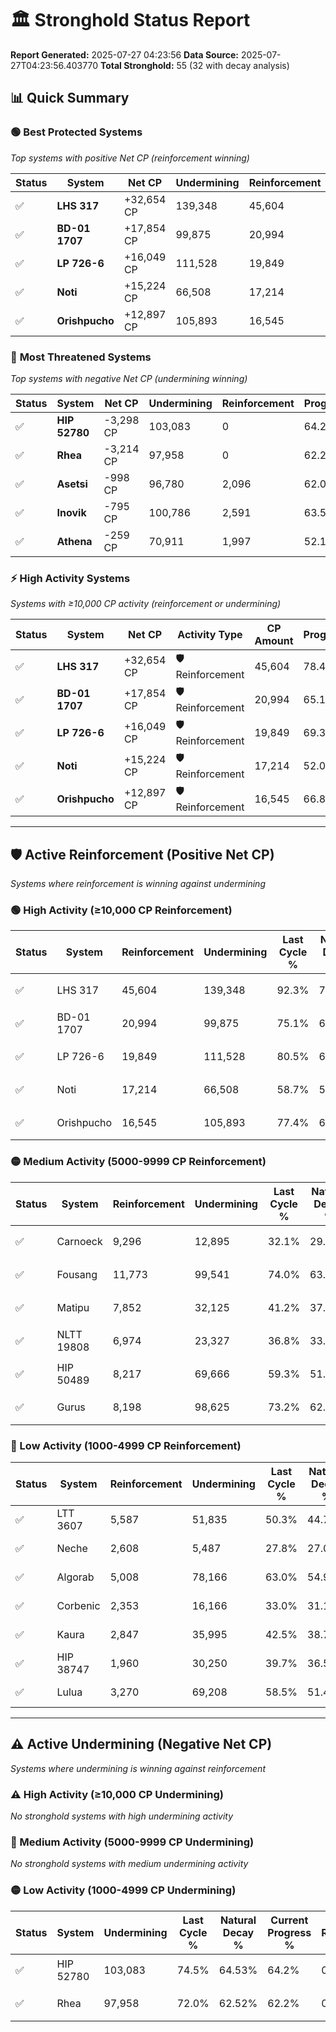 # 🏛️ Stronghold Status Report

**Report Generated:** 2025-07-27 04:23:56
**Data Source:** 2025-07-27T04:23:56.403770
**Total Stronghold:** 55 (32 with decay analysis)

## 📊 Quick Summary

### 🟢 **Best Protected Systems**
*Top systems with positive Net CP (reinforcement winning)*

| Status | System | Net CP | Undermining | Reinforcement | Progress |
|--------|--------|--------|-------------|---------------|----------|
| ✅ | **LHS 317** | +32,654 CP | 139,348 | 45,604 | 78.4% |
| ✅ | **BD-01 1707** | +17,854 CP | 99,875 | 20,994 | 65.1% |
| ✅ | **LP 726-6** | +16,049 CP | 111,528 | 19,849 | 69.3% |
| ✅ | **Noti** | +15,224 CP | 66,508 | 17,214 | 52.0% |
| ✅ | **Orishpucho** | +12,897 CP | 105,893 | 16,545 | 66.8% |

### 🔴 **Most Threatened Systems**
*Top systems with negative Net CP (undermining winning)*

| Status | System | Net CP | Undermining | Reinforcement | Progress |
|--------|--------|--------|-------------|---------------|----------|
| ✅ | **HIP 52780** | -3,298 CP | 103,083 | 0 | 64.2% |
| ✅ | **Rhea** | -3,214 CP | 97,958 | 0 | 62.2% |
| ✅ | **Asetsi** | -998 CP | 96,780 | 2,096 | 62.0% |
| ✅ | **Inovik** | -795 CP | 100,786 | 2,591 | 63.5% |
| ✅ | **Athena** | -259 CP | 70,911 | 1,997 | 52.1% |

### ⚡ **High Activity Systems**
*Systems with ≥10,000 CP activity (reinforcement or undermining)*

| Status | System | Net CP | Activity Type | CP Amount | Progress |
|--------|--------|--------|---------------|-----------|----------|
| ✅ | **LHS 317** | +32,654 CP | 🛡️ Reinforcement | 45,604 | 78.4% |
| ✅ | **BD-01 1707** | +17,854 CP | 🛡️ Reinforcement | 20,994 | 65.1% |
| ✅ | **LP 726-6** | +16,049 CP | 🛡️ Reinforcement | 19,849 | 69.3% |
| ✅ | **Noti** | +15,224 CP | 🛡️ Reinforcement | 17,214 | 52.0% |
| ✅ | **Orishpucho** | +12,897 CP | 🛡️ Reinforcement | 16,545 | 66.8% |

---

## 🛡️ Active Reinforcement (Positive Net CP)
*Systems where reinforcement is winning against undermining*

### 🟢 High Activity (≥10,000 CP Reinforcement)

| Status | System | Reinforcement | Undermining | Last Cycle % | Natural Decay % | Current Progress % | Current CP | Net CP | Activity |
|--------|--------|---------------|-------------|--------------|-----------------|-------------------|------------|--------|----------|
| ✅ | LHS 317 | 45,604 | 139,348 | 92.3% | 75.13% | 78.4% | 784,000 | +32,654 | 🟢 High Reinforcement |
| ✅ | BD-01 1707 | 20,994 | 99,875 | 75.1% | 63.31% | 65.1% | 650,999 | +17,854 | 🟢 High Reinforcement |
| ✅ | LP 726-6 | 19,849 | 111,528 | 80.5% | 67.70% | 69.3% | 693,000 | +16,049 | 🟢 High Reinforcement |
| ✅ | Noti | 17,214 | 66,508 | 58.7% | 50.48% | 52.0% | 520,000 | +15,224 | 🟢 High Reinforcement |
| ✅ | Orishpucho | 16,545 | 105,893 | 77.4% | 65.51% | 66.8% | 667,999 | +12,897 | 🟢 High Reinforcement |

### 🟡 Medium Activity (5000-9999 CP Reinforcement)

| Status | System | Reinforcement | Undermining | Last Cycle % | Natural Decay % | Current Progress % | Current CP | Net CP | Activity |
|--------|--------|---------------|-------------|--------------|-----------------|-------------------|------------|--------|----------|
| ✅ | Carnoeck | 9,296 | 12,895 | 32.1% | 29.88% | 30.8% | 308,000 | +9,222 | 🟡 Medium Reinforcement |
| ✅ | Fousang | 11,773 | 99,541 | 74.0% | 63.15% | 64.0% | 640,000 | +8,543 | 🟡 Medium Reinforcement |
| ✅ | Matipu | 7,852 | 32,125 | 41.2% | 37.29% | 38.0% | 380,000 | +7,140 | 🟡 Medium Reinforcement |
| ✅ | NLTT 19808 | 6,974 | 23,327 | 36.8% | 33.86% | 34.5% | 345,000 | +6,449 | 🟡 Medium Reinforcement |
| ✅ | HIP 50489 | 8,217 | 69,666 | 59.3% | 51.69% | 52.3% | 523,000 | +6,110 | 🟡 Medium Reinforcement |
| ✅ | Gurus | 8,198 | 98,625 | 73.2% | 62.80% | 63.3% | 633,000 | +5,013 | 🟡 Medium Reinforcement |

### 🔴 Low Activity (1000-4999 CP Reinforcement)

| Status | System | Reinforcement | Undermining | Last Cycle % | Natural Decay % | Current Progress % | Current CP | Net CP | Activity |
|--------|--------|---------------|-------------|--------------|-----------------|-------------------|------------|--------|----------|
| ✅ | LTT 3607 | 5,587 | 51,835 | 50.3% | 44.72% | 45.1% | 451,000 | +3,817 | 🔵 Low Reinforcement |
| ✅ | Neche | 2,608 | 5,487 | 27.8% | 27.02% | 27.3% | 273,000 | +2,776 | 🔵 Low Reinforcement |
| ✅ | Algorab | 5,008 | 78,166 | 63.0% | 54.94% | 55.2% | 552,000 | +2,568 | 🔵 Low Reinforcement |
| ✅ | Corbenic | 2,353 | 16,166 | 33.0% | 31.17% | 31.4% | 314,000 | +2,261 | 🔵 Low Reinforcement |
| ✅ | Kaura | 2,847 | 35,995 | 42.5% | 38.71% | 38.9% | 389,000 | +1,851 | 🔵 Low Reinforcement |
| ✅ | HIP 38747 | 1,960 | 30,250 | 39.7% | 36.57% | 36.7% | 367,000 | +1,320 | 🔵 Low Reinforcement |
| ✅ | Lulua | 3,270 | 69,208 | 58.5% | 51.49% | 51.6% | 516,000 | +1,117 | 🔵 Low Reinforcement |


---

## ⚠️ Active Undermining (Negative Net CP)
*Systems where undermining is winning against reinforcement*

### ⚠️ High Activity (≥10,000 CP Undermining)

*No stronghold systems with high undermining activity*

### 🔶 Medium Activity (5000-9999 CP Undermining)

*No stronghold systems with medium undermining activity*

### 🟡 Low Activity (1000-4999 CP Undermining)

| Status | System | Undermining | Last Cycle % | Natural Decay % | Current Progress % | Reinforcement | Current CP | Net CP | Activity |
|--------|--------|-------------|--------------|-----------------|-------------------|---------------|------------|--------|----------|
| ✅ | HIP 52780 | 103,083 | 74.5% | 64.53% | 64.2% | 0 | 642,000 | -3,298 | 🟡 Low Undermining |
| ✅ | Rhea | 97,958 | 72.0% | 62.52% | 62.2% | 0 | 622,000 | -3,214 | 🟡 Low Undermining |
